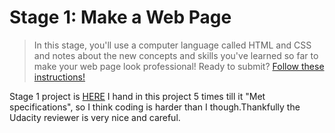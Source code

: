 <html>
<head>
<div>
<h1>Stage 1: Make a Web Page</h1>
</head>
<blockquote> In this stage, you'll use a computer language called HTML and CSS and notes about the new concepts and skills you've learned so far to make your web page look professional!
Ready to submit?  <a href="https://docs.google.com/a/knowlabs.com/document/d/1DXMfITr7C-oFlDLG6k5QAbyndjSuU_66n_3od6HPbV4/pub">Follow these instructions!</a>
</blockquote>

<p>
Stage 1 project is <a href="http://htmlpreview.github.io/?https://github.com/vcve/Olivias-Intro-to-Programming-projects/blob/master/Stage-1-Make-a-Web-Page/project_index.html">HERE</a>
I hand in this project 5 times till it "Met specifications", so I think coding is harder than I though.Thankfully the Udacity reviewer is very nice and careful. 
</div>
</html>
